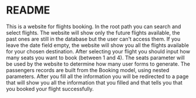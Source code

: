 # README

This is a website for flights booking. 
In the root path you can search and select flights.
The website will show only the future flights available, the past ones are still in the database but the user can't access them.
If you leave the date field empty, the website will show you all the flights available for your chosen destination.
After selecting your flight you should input how many seats you want to book (between 1 and 4). The seats parameter will be used by the website to determine how many user forms to generate. The passengers records are built from the Booking model, using nested parameters. After you fill all the information you will be redirected to a page that will show you all the information that you filled and that tells you that you booked your flight successfully.

